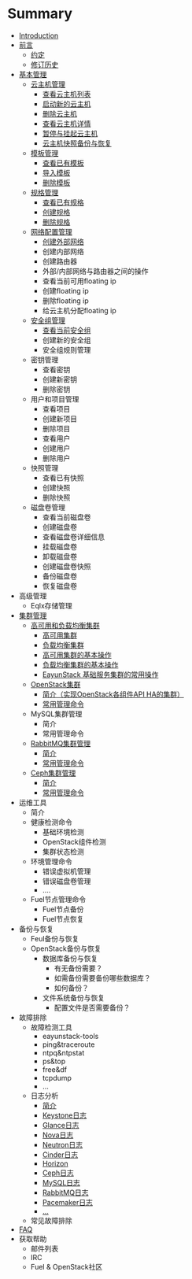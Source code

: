 # Summary

* [Introduction](README.md)
* [前言](preface/preface.md)
   * [约定](preface/conventions.md)
   * [修订历史](preface/revision_history.md)
* [基本管理](basic_admin/basic_admin.md)
   * [云主机管理](basic_admin/instance_management/instance_management.md)
       * [查看云主机列表](basic_admin/instance_management/show_instance_list.md)
       * [启动新的云主机](basic_admin/instance_management/launch_instance.md)
       * [删除云主机](basic_admin/instance_management/delete_instance.md)
       * [查看云主机详情](basic_admin/instance_management/show_instance_detail.md)
       * [暂停与挂起云主机](basic_admin/instance_management/suspended_instance.md)
       * [云主机快照备份与恢复](basic_admin/instance_management/snapshot_instance.md)
   * [模板管理](basic_admin/images_management/imange.md)
       * [查看已有模板](basic_admin/images_management/show_imange.md)
       * [导入模板](basic_admin/images_management/import_image.md)
       * [删除模板](basic_admin/images_management/delete_image.md)
   * [规格管理](basic_admin/flavors/flavors.md)
       * [查看已有规格](basic_admin/flavors/flavors_list.md)
       * [创建规格](basic_admin/flavors/flavors_create.md)
       * [删除规格](basic_admin/flavors/flavors_delete.md)
   * [网络配置管理](basic_admin/network_management/network.md)
       * [创建外部网络](basic_admin/network_management/network_create.md)
       * 创建内部网络
       * 创建路由器
       * 外部/内部网络与路由器之间的操作
       * 查看当前可用floating ip
       * 创建floating ip
       * 删除floating ip
       * 给云主机分配floating ip
   * [安全组管理](basic_admin/security_groups/security.md)
       * [查看当前安全组](basic_admin/security_groups/security_list.md)
       * 创建新的安全组
       * 安全组规则管理
   * 密钥管理
       * 查看密钥
       * 创建新密钥
       * 删除密钥
   * 用户和项目管理
       * 查看项目
       * 创建新项目
       * 删除项目
       * 查看用户
       * 创建用户
       * 删除用户
   * 快照管理
       * 查看已有快照
       * 创建快照
       * 删除快照
   * 磁盘卷管理
       * 查看当前磁盘卷
       * 创建磁盘卷
       * 查看磁盘卷详细信息
       * 挂载磁盘卷
       * 卸载磁盘卷
       * 创建磁盘卷快照
       * 备份磁盘卷
       * 恢复磁盘卷
* 高级管理
   * Eqlx存储管理
* [集群管理](cluster_admin/cluster_admin.md)
   * [高可用和负载均衡集群](cluster_admin/ha_and_lb/introduction.md)
       * [高可用集群](cluster_admin/ha_and_lb/high_availability.md)
       * [负载均衡集群](cluster_admin/ha_and_lb/load_balance.md)
       * [高可用集群的基本操作](cluster_admin/ha_and_lb/ha_operations.md)
       * [负载均衡集群的基本操作](cluster_admin/ha_and_lb/lb_operations.md)
       * [EayunStack 基础服务集群的常用操作](cluster_admin/ha_and_lb/eayunstack_cluster_operations.md)
   * [OpenStack集群](cluster_admin/openstack-intro.md)
       * [简介（实现OpenStack各组件API HA的集群）](cluster_admin/openstack-intro.md)
       * [常用管理命令](cluster_admin/openstack-admin.md)       
   * MySQL集群管理
       * 简介
       * 常用管理命令
   * [RabbitMQ集群管理](cluster_admin/rabbitmq/rabbitmq_cluster.md)
       * [简介](cluster_admin/rabbitmq/rabbitmq_intro.md)
       * [常用管理命令](cluster_admin/rabbitmq/rabbitmq_operations.md)
   * [Ceph集群管理](cluster_admin/ceph-intro.md)
       * [简介](cluster_admin/ceph-intro.md)
       * [常用管理命令](cluster_admin/ceph-admin.md)
* 运维工具
   * 简介
   * 健康检测命令
       * 基础环境检测
       * OpenStack组件检测
       * 集群状态检测
   * 环境管理命令
       * 错误虚拟机管理
       * 错误磁盘卷管理
       * ....
   * Fuel节点管理命令
       * Fuel节点备份
       * Fuel节点恢复
* 备份与恢复
   * Feul备份与恢复
   * OpenStack备份与恢复
       * 数据库备份与恢复
           * 有无备份需要？
           * 如需备份需要备份哪些数据库？
           * 如何备份？
       * 文件系统备份与恢复
           * 配置文件是否需要备份？
* 故障排除
   * 故障检测工具
       * eayunstack-tools
       * ping&traceroute
       * ntpq&ntpstat
       * ps&top
       * free&df
       * tcpdump
       * ...
   * 日志分析
       * [简介](troubleshooting/log_analysis/intro.md)
       * [Keystone日志](troubleshooting/log_analysis/keystone_log.md)
       * [Glance日志](troubleshooting/log_analysis/glance_log.md)
       * [Nova日志](troubleshooting/log_analysis/nova_log.md)
       * [Neutron日志](troubleshooting/log_analysis/neutron_log.md)
       * [Cinder日志](troubleshooting/log_analysis/cinder_log.md)
       * [Horizon](troubleshooting/log_analysis/horizon_log.md)
       * [Ceph日志](troubleshooting/log_analysis/ceph_log.md)
       * [MySQL日志](troubleshooting/log_analysis/mysql_log.md)
       * [RabbitMQ日志](troubleshooting/log_analysis/rabbitmq_log.md)
       * [Pacemaker日志](troubleshooting/log_analysis/pacemaker_log.md)
       * [...](troubleshooting/log_analysis/etc.md)
   * 常见故障排除
* [FAQ](FAQ/faq.md)
* 获取帮助
   * 邮件列表
   * IRC
   * Fuel & OpenStack社区

